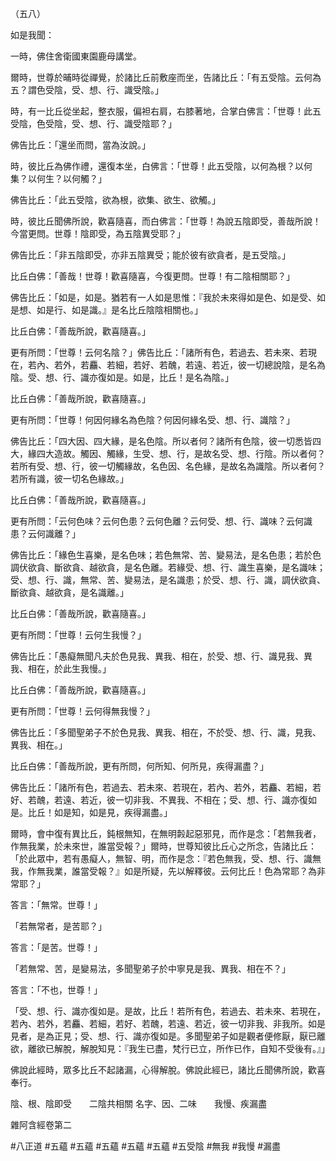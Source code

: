 （五八）

如是我聞：

一時，佛住舍衛國東園鹿母講堂。

爾時，世尊於晡時從禪覺，於諸比丘前敷座而坐，告諸比丘：「有五受陰。云何為五？謂色受陰，受、想、行、識受陰。」

時，有一比丘從坐起，整衣服，偏袒右肩，右膝著地，合掌白佛言：「世尊！此五受陰，色受陰，受、想、行、識受陰耶？」

佛告比丘：「還坐而問，當為汝說。」

時，彼比丘為佛作禮，還復本坐，白佛言：「世尊！此五受陰，以何為根？以何集？以何生？以何觸？」

佛告比丘：「此五受陰，欲為根，欲集、欲生、欲觸。」

時，彼比丘聞佛所說，歡喜隨喜，而白佛言：「世尊！為說五陰即受，善哉所說！今當更問。世尊！陰即受，為五陰異受耶？」

佛告比丘：「非五陰即受，亦非五陰異受；能於彼有欲貪者，是五受陰。」

比丘白佛：「善哉！世尊！歡喜隨喜，今復更問。世尊！有二陰相關耶？」

佛告比丘：「如是，如是。猶若有一人如是思惟：『我於未來得如是色、如是受、如是想、如是行、如是識。』是名比丘陰陰相關也。」

比丘白佛：「善哉所說，歡喜隨喜。」

更有所問：「世尊！云何名陰？」佛告比丘：「諸所有色，若過去、若未來、若現在，若內、若外，若麤、若細，若好、若醜，若遠、若近，彼一切總說陰，是名為陰。受、想、行、識亦復如是。如是，比丘！是名為陰。」

比丘白佛：「善哉所說，歡喜隨喜。」

更有所問：「世尊！何因何緣名為色陰？何因何緣名受、想、行、識陰？」

佛告比丘：「四大因、四大緣，是名色陰。所以者何？諸所有色陰，彼一切悉皆四大，緣四大造故。觸因、觸緣，生受、想、行，是故名受、想、行陰。所以者何？若所有受、想、行，彼一切觸緣故，名色因、名色緣，是故名為識陰。所以者何？若所有識，彼一切名色緣故。」

比丘白佛：「善哉所說，歡喜隨喜。」

更有所問：「云何色味？云何色患？云何色離？云何受、想、行、識味？云何識患？云何識離？」

佛告比丘：「緣色生喜樂，是名色味；若色無常、苦、變易法，是名色患；若於色調伏欲貪、斷欲貪、越欲貪，是名色離。若緣受、想、行、識生喜樂，是名識味；受、想、行、識，無常、苦、變易法，是名識患；於受、想、行、識，調伏欲貪、斷欲貪、越欲貪，是名識離。」

比丘白佛：「善哉所說，歡喜隨喜。」

更有所問：「世尊！云何生我慢？」

佛告比丘：「愚癡無聞凡夫於色見我、異我、相在，於受、想、行、識見我、異我、相在，於此生我慢。」

比丘白佛：「善哉所說，歡喜隨喜。」

更有所問：「世尊！云何得無我慢？」

佛告比丘：「多聞聖弟子不於色見我、異我、相在，不於受、想、行、識，見我、異我、相在。」

比丘白佛：「善哉所說，更有所問，何所知、何所見，疾得漏盡？」

佛告比丘：「諸所有色，若過去、若未來、若現在，若內、若外，若麤、若細，若好、若醜，若遠、若近，彼一切非我、不異我、不相在；受、想、行、識亦復如是。比丘！如是知，如是見，疾得漏盡。」

爾時，會中復有異比丘，鈍根無知，在無明㲉起惡邪見，而作是念：「若無我者，作無我業，於未來世，誰當受報？」爾時，世尊知彼比丘心之所念，告諸比丘：「於此眾中，若有愚癡人，無智、明，而作是念：『若色無我，受、想、行、識無我，作無我業，誰當受報？』如是所疑，先以解釋彼。云何比丘！色為常耶？為非常耶？」

答言：「無常。世尊！」

「若無常者，是苦耶？」

答言：「是苦。世尊！」

「若無常、苦，是變易法，多聞聖弟子於中寧見是我、異我、相在不？」

答言：「不也，世尊！」

「受、想、行、識亦復如是。是故，比丘！若所有色，若過去、若未來、若現在，若內、若外，若麤、若細，若好、若醜，若遠、若近，彼一切非我、非我所。如是見者，是為正見；受、想、行、識亦復如是。多聞聖弟子如是觀者便修厭，厭已離欲，離欲已解脫，解脫知見：『我生已盡，梵行已立，所作已作，自知不受後有。』」

佛說此經時，眾多比丘不起諸漏，心得解脫。佛說此經已，諸比丘聞佛所說，歡喜奉行。

陰、根、陰即受　　二陰共相關
名字、因、二味　　我慢、疾漏盡

雜阿含經卷第二



#八正道
#五蘊
#五蘊
#五蘊
#五蘊
#五蘊
#五受陰
#無我
#我慢
#漏盡

